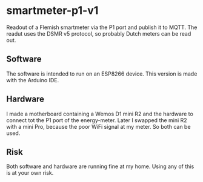 # smartmeter-p1-v1
Readout of a Flemish smartmeter via the P1 port and publish it to MQTT.
The readut uses the DSMR v5 protocol, so probably Dutch meters can be read out.

## Software

The software is intended to run on an ESP8266 device.
This version is made with the Arduino IDE.

## Hardware

I made a motherboard containing a Wemos D1 mini R2 and the hardware to connect tot the P1 port of the energy-meter. Later I swapped the mini R2 with a mini Pro, because the poor WiFi signal at my meter. So both can be used.

## Risk

Both software and hardware are running fine at my home. Using any of this is at your own risk.
